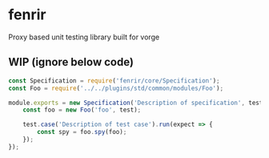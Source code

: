 # fenrir
Proxy based unit testing library built for vorge

## WIP (ignore below code)

```javascript
const Specification = require('fenrir/core/Specification');
const Foo = require('../../plugins/std/common/modules/Foo');

module.exports = new Specification('Description of specification', test => {
    const foo = new Foo('foo', test);

    test.case('Description of test case').run(expect => {
        const spy = foo.spy(foo);
    });
});
```
